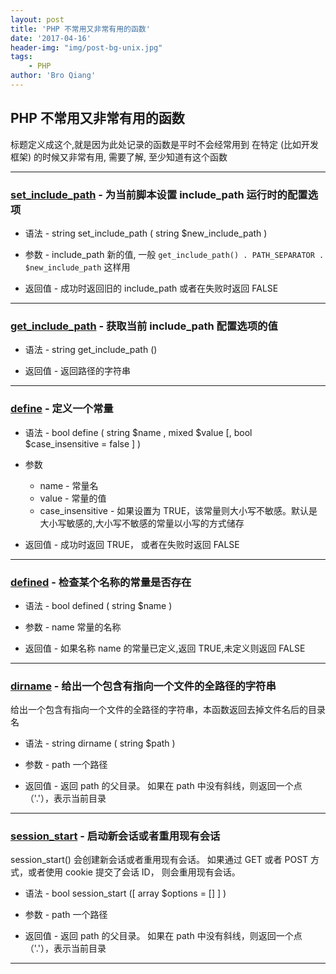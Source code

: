 ```yaml
---
layout: post
title: 'PHP 不常用又非常有用的函数'
date: '2017-04-16'
header-img: "img/post-bg-unix.jpg"
tags:
    - PHP
author: 'Bro Qiang'
---
```


## PHP 不常用又非常有用的函数

标题定义成这个,就是因为此处记录的函数是平时不会经常用到
在特定 (比如开发框架) 的时候又非常有用, 需要了解, 至少知道有这个函数

---

### [set_include_path](http://php.net/manual/zh/function.set-include-path.php) - 为当前脚本设置 include_path 运行时的配置选项

- 语法 - string set_include_path ( string $new_include_path )

- 参数 - include_path 新的值, 一般 `get_include_path() . PATH_SEPARATOR . $new_include_path` 这样用

- 返回值 - 成功时返回旧的 include_path 或者在失败时返回 FALSE

---

### [get_include_path](http://php.net/manual/zh/function.get-include-path.php) - 获取当前 include_path 配置选项的值

- 语法 - string get_include_path ()

- 返回值 - 返回路径的字符串

---

### [define](http://php.net/manual/zh/function.define.php) - 定义一个常量

- 语法 - bool define ( string $name , mixed $value [, bool $case_insensitive = false ] )

- 参数
    - name - 常量名    
    - value - 常量的值
    - case_insensitive - 如果设置为 TRUE，该常量则大小写不敏感。默认是大小写敏感的,大小写不敏感的常量以小写的方式储存
    
- 返回值 - 成功时返回 TRUE， 或者在失败时返回 FALSE

---

### [defined](http://php.net/manual/zh/function.defined.php) - 检查某个名称的常量是否存在

- 语法 - bool defined ( string $name )

- 参数 - name 常量的名称

- 返回值 - 如果名称 name 的常量已定义,返回 TRUE,未定义则返回 FALSE

---

### [dirname](http://php.net/manual/zh/function.dirname.php) - 给出一个包含有指向一个文件的全路径的字符串

给出一个包含有指向一个文件的全路径的字符串，本函数返回去掉文件名后的目录名

- 语法 - string dirname ( string $path )

- 参数 - path 一个路径

- 返回值 - 返回 path 的父目录。 如果在 path 中没有斜线，则返回一个点（'.'），表示当前目录

---

### [session_start](http://php.net/manual/zh/function.session-start.php) - 启动新会话或者重用现有会话

session_start() 会创建新会话或者重用现有会话。 如果通过 GET 或者 POST 方式，或者使用 cookie 提交了会话 ID， 则会重用现有会话。

- 语法 - bool session_start ([ array $options = [] ] )

- 参数 - path 一个路径

- 返回值 - 返回 path 的父目录。 如果在 path 中没有斜线，则返回一个点（'.'），表示当前目录

---


        


